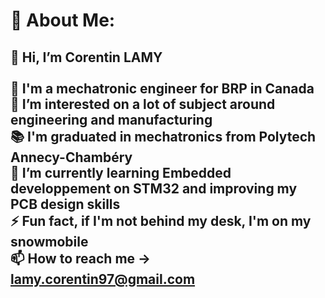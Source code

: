 # 💫 About Me:
## 👋 Hi, I’m Corentin LAMY<br><br>🏢 I'm a mechatronic engineer for BRP in Canada<br>👀 I’m interested on a lot of subject around engineering and manufacturing<br>📚 I'm graduated in mechatronics from Polytech Annecy-Chambéry<br>🌱 I’m currently learning Embedded developpement on STM32 and improving my PCB design skills<br>⚡ Fun fact, if I'm not behind my desk, I'm on my snowmobile<br>📫 How to reach me -> lamy.corentin97@gmail.com
